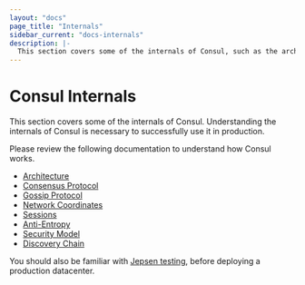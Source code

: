 ```yaml
---
layout: "docs"
page_title: "Internals"
sidebar_current: "docs-internals"
description: |-
  This section covers some of the internals of Consul, such as the architecture, consensus and gossip protocols, and security model.
---
```


# Consul Internals

This section covers some of the internals of Consul. Understanding the internals of Consul is necessary to successfully
use it in production. 

Please review the following documentation to understand how Consul works.

* [Architecture](/docs/internals/architecture.html)
* [Consensus Protocol](/docs/internals/consensus.html)
* [Gossip Protocol](/docs/internals/gossip.html)
* [Network Coordinates](/docs/internals/coordinates.html)
* [Sessions](/docs/internals/sessions.html)
* [Anti-Entropy](/docs/internals/anti-entropy.html)
* [Security Model](/docs/internals/security.html)
* [Discovery Chain](/docs/internals/discovery-chain.html)

You should also be familiar with [Jepsen testing](/docs/internals/jepsen.html), before deploying 
a production datacenter. 
